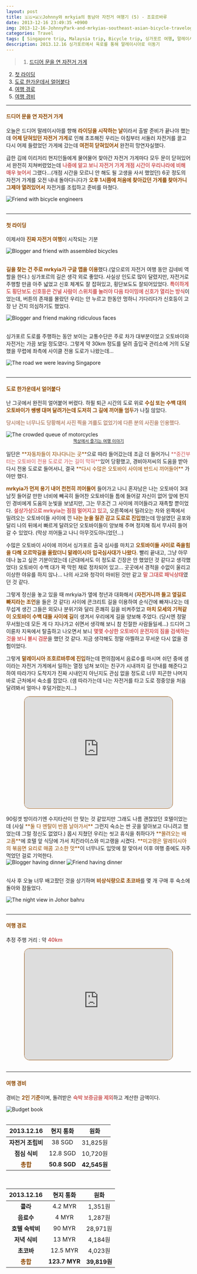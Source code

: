 ```yaml
---
layout: post
title: 🇸🇬➜🇲🇾Johnny와 mrkyia의 동남아 자전거 여행기 (5) - 조호르바루
date: 2013-12-16 23:49:35 +0900
img: 2013-12-16-JohnnyPark-and-mrkyias-southeast-asian-bicycle-travelog-5.jpg
categories: Travel
tags: [ Singapore trip, Malaysia trip, Bicycle trip, 싱가포르 여행, 말레이시아 여행, 자전거 여행 ]
description: 2013.12.16 싱가포르에서 육로를 통해 말레이시아로 이동기
---
```


> 1. [드디어 문을 연 자전거 가게](#드디어-문을-연-자전거-가게 "Navigate to Finally the bicycle shop was opened")
2. [첫 라이딩](#첫-라이딩 "Navigate to First riding")
3. [도로 한가운데서 얼어붙다](#도로-한가운데서-얼어붙다 "Navigate to Frozen myself on the road with bicycle")
4. [여행 경로](#여행-경로 "Navigate to Travel route")
5. [여행 경비](#여행-경비 "Navigate to Travel expenses")

---

#### <span style="color: #8D4801">**드디어 문을 연 자전거 가게**</span>
오늘은 드디어 말레이시아를 향해 <span style="color: #8D4801">**라이딩을 시작하는 날**</span>이라서 출발 준비가 끝나야 했는데 <span style="color: #8D4801">**어제 닫혀있던 자전거 가게**</span>로 인해 초조해진 우리는 아침부터 서둘러 자전거를 끌고 다시 어제 들렸었던 가게에 갔는데 <span style="color: #8D4801">**여전히 닫혀있어서**</span> 완전히 망연자실했다.

급한 김에 이리저리 현지인들에게 물어물어 찾아간 자전거 가게마다 모두 문이 닫혀있어서 완전히 지쳐버렸었는데 <span style="color: indianred">**나중에 알고 보니 자전거 가게 개점 시간이 우리나라에 비해 매우 늦어서**</span> 그랬다...(개점 시간을 모르니 안 해도 될 고생을 사서 했었던) 6곳 정도의 자전거 가게를 오전 내내 돌아다니다가 <span style="color: #8D4801">**오후 1시쯤에 처음에 찾아갔던 가게를 찾아가니 그제야 열려있어서**</span> 자전거를 조립하고 준비를 마쳤다. 

<div class="image-slider-static">
  <img src="https://pub-056cbc77efa44842832acb3cdce331b6.r2.dev/2013-12-16-JohnnyPark-and-mrkyias-southeast-asian-bicycle-travelog-5/friend-with-bicycle-engineers.jpg" title="Friend with bicycle engineers" alt="Friend with bicycle engineers">
</div>
<br>

---

#### <span style="color: #8D4801">**첫 라이딩**</span>
이제서야 <span style="color: #8D4801">**진짜 자전거 여행**</span>이 시작되는 기분
<div class="image-slider-static">
  <img src="https://pub-056cbc77efa44842832acb3cdce331b6.r2.dev/2013-12-16-JohnnyPark-and-mrkyias-southeast-asian-bicycle-travelog-5/blogger-and-friend-1.jpg" title="Blogger and friend with assembled bicycles" alt="Blogger and friend with assembled bicycles">
</div>
<br>

<span style="color: #8D4801">**길을 찾는 건 주로 mrkyia가 구글 맵을 이용**</span>했다.(앞으로의 자전거 여행 동안 김네비 역할을 한다.) 싱가포르의 길은 생각 외로 좋았다. 사실상 인도로 많이 달렸지만, 자전거로 주행할 만큼 아주 넓었고 신호 체계도 잘 잡혀있고, 횡단보도도 잘되어있었다. <span style="color: indianred">**특이하게도 횡단보도 신호등은 건널 사람이 스위치를 눌러야 다음 타이밍에 신호가 열리는 방식**</span>이었는데, 버튼의 존재를 몰랐던 우리는 안 누르고 한동안 멍하니 기다리다가 신호등이 고장 난 건지 의심하기도 했었다.
<div class="image-slider-static">
  <img src="https://pub-056cbc77efa44842832acb3cdce331b6.r2.dev/2013-12-16-JohnnyPark-and-mrkyias-southeast-asian-bicycle-travelog-5/blogger-and-friend-2.jpg" title="Blogger and friend making ridiculous faces" alt="Blogger and friend making ridiculous faces">
</div>
<br>

싱가포르 도로를 주행하는 동안 보이는 교통수단은 주로 차가 대부분이었고 오토바이와 자전거는 가끔 보일 정도였다. 그렇게 약 30km 정도를 달려 출입국 관리소에 거의 도달했을 무렵에 좌측에 사이클 전용 도로가 나왔는데...
<div class="image-slider-static">
  <img src="https://pub-056cbc77efa44842832acb3cdce331b6.r2.dev/2013-12-16-JohnnyPark-and-mrkyias-southeast-asian-bicycle-travelog-5/the-road-we-were-leaving-singapore.jpg" title="The road we were leaving Singapore" alt="The road we were leaving Singapore">
</div>
<br>

---

#### <span style="color: #8D4801">**도로 한가운데서 얼어붙다**</span>
난 그곳에서 완전히 얼어붙어 버렸다. 하필 퇴근 시간의 도로 위로 <span style="color: #8D4801">**수십 또는 수백 대의 오토바이가 쌩쌩 대며 달려가는데 도저히 그 길에 끼어들 엄두**</span>가 나질 않았다.

<span style="color: #BA8E77">**당시에는 너무나도 당황해서 사진 찍을 겨를도 없었기에 다른 분의 사진을 인용했다.**</span>
<div class="image-slider-static">
  <img src="https://pub-056cbc77efa44842832acb3cdce331b6.r2.dev/2013-12-16-JohnnyPark-and-mrkyias-southeast-asian-bicycle-travelog-5/crowded-queue-of-motorcycles.jpg" title="The crowded queue of motorcycles" alt="The crowded queue of motorcycles">
</div>

<center>
  <a href="https://blog.naver.com/tnwlsdl702" title="Navigate to Owner of this picture's blog">
    <small><i class="fa fa-copyright" aria-hidden="true"></i> 책상에서 즐기는 여행 이야기</small>
  </a>
</center>
<br>
일단은 <span style="color: #8D4801">**자동차들이 지나다니는 곳**</span>으로 따라 들어갔는데 조금 더 들어가니 <span style="color: indianred">**중간부터는 오토바이 전용 도로로 가는 길이 막혀**</span>있어 당황했고, 경비아저씨의 도움을 받아 다시 전용 도로로 들어서니, 결국 <span style="color: #8D4801">**다시 수많은 오토바이 사이에 반드시 끼어들어**</span> 가야만 했다.

<span style="color: #8D4801">**mrkyia가 먼저 용기 내어 천천히 끼어들어**</span> 들어가고 나니 혼자남은 나는 오토바이 3대 남짓 들어갈 만한 너비에 빼곡히 들어찬 오토바이들 틈에 들어갈 자신이 없어 앞에 현지인 경비에게 도움의 눈빛을 보냈지만, 그는 무조건 그 사이에 끼어들라고 재촉할 뿐이었다. <span style="color: indianred">**설상가상으로 mrkyia는 점점 멀어지고 있고**</span>, 오른쪽에서 밀려오는 차와 왼쪽에서 밀려오는 오토바이들 사이에 낀 <span style="color: #8D4801">**나는 눈을 질끈 감고 도로로 진입**</span>했는데 망설였던 공포와 달리 나의 뒤에서 빠르게 달려오던 오토바이들이 양보해 주며 정지해 줘서 무사히 들어갈 수 있었다. (막상 끼어들고 나니 아무것도아니었던...) 

수많은 오토바이 사이에 끼어서 싱가포르 출국 심사를 마치고 <span style="color: #8D4801">**오토바이들 사이로 죽을힘을 다해 오르막길을 올랐더니 말레이시아 입국심사대가 나왔다.**</span> 빨리 끝내고, 그냥 아무 데나 눕고 싶은 기분이었는데 (군대에서도 이 정도로 긴장은 안 했었던 것 같다고 생각했었다) 오토바이 수백 대가 꽉 막힌 채로 정차되어 있고... 곳곳에서 경적을 수없이 울리고 이상한 야유를 하지 않나... 나의 사고와 청각이 마비된 것만 같고 <span style="color: indianred">**말 그대로 패닉상태**</span>였던 것 같다.

그렇게 정신을 놓고 있을 때 mrkyia가 옆에 청년과 대화해서 (<span style="color: #8D4801">**자전거니까 들고 옆길로 빠지라는 조언**</span>을 들은 것 같다) 사이에 콘크리트 길을 이용하여 순식간에 빠져나오는 데 무섭게 생긴 그들은 외모나 분위기와 달리 흔쾌히 길을 비켜주었고 <span style="color: #8D4801">**마치 모세의 기적같이 오토바이 수백 대들 사이에 길**</span>이 생겨서 우리에게 길을 양보해 주었다. (당시엔 정말 무서웠는데 모든 게 다 지나가고 쉬면서 생각해 보니 참 친절한 사람들일세...) 드디어 그 이륜차 지옥에서 탈출하고 나오면서 보니 <span style="color: indianred">**몇몇 수상한 오토바이 운전자의 짐을 검색하는 것을 보니 불시 검문**</span>을 했던 것 같다. 지금 생각해도 정말 아찔하고 무서운 다시 없을 경험이었다. 

그렇게 <span style="color: #8D4801">**말레이시아 조호르바루에 진입**</span>하는데 편의점에서 음료수를 마시며 쉬던 중에 샘이라는 자전거 가게에서 일하는 열정 넘쳐 보이는 친구가 시내까지 길 안내를 해준다고 하여 따라가다 도착지가 진짜 시내인지 아닌지도 관심 없을 정도로 너무 피곤한 나머지 바로 근처에서 숙소를 잡았다. (샘 따라가는데 나는 자전거를 타고 도로 정중앙을 처음 달려봐서 얼마나 후덜거렸는지...)

<center><iframe src="https://www.google.com/maps/embed?pb=!1m18!1m12!1m3!1d3988.4850566233627!2d103.76369926167128!3d1.481259659634485!2m3!1f0!2f0!3f0!3m2!1i1024!2i768!4f13.1!3m3!1m2!1s0x31da6d3237053251%3A0x6cf9fd3d0c7d1f59!2z7ZmA66eI7YGsIOumrOygoOyLnCDtmLjthZQ!5e0!3m2!1sko!2sec!4v1755222535600!5m2!1sko!2sec" style="border:1px solid #8D4801;border-radius:14px;width:80%;max-width:1080px;aspect-ratio:4/3;height:auto;" allowfullscreen="" loading="lazy" referrerpolicy="no-referrer-when-downgrade"></iframe></center>
<br>
90링겟 방이라기엔 수지타산이 안 맞는 것 같았지만 그래도 나름 괜찮았던 호텔이었는데 (사실 <span style="color: #8D4801">**둘 다 멘탈이 반쯤 날아가서**</span> 그런지 숙소는 싼 곳을 알아보고 다니려고 했었는데 그럴 정신도 없었다.) 몹시 지쳤던 우리는 씻고 휴식을 취하다가 <span style="color: #8D4801">**몰려오는 배고픔**</span>에 호텔 앞 식당에 가서 치킨라이스와 미고랭을 시켰다. <span style="color: #8D4801">**미고랭은 말레이시아의 볶음면 요리로 매콤 고소한 맛**</span>이 너무나도 입맛에 잘 맞아서 이후 여행 중에도 자주 먹었던 걸로 기억한다.

<div class="image-slider-auto">
  <img src="https://pub-056cbc77efa44842832acb3cdce331b6.r2.dev/2013-12-16-JohnnyPark-and-mrkyias-southeast-asian-bicycle-travelog-5/blogger-having-dinner.jpg" title="Blogger having dinner" alt="Blogger having dinner">
  <img src="https://pub-056cbc77efa44842832acb3cdce331b6.r2.dev/2013-12-16-JohnnyPark-and-mrkyias-southeast-asian-bicycle-travelog-5/friend-having-dinner.jpg" title="Friend having dinner" alt="Friend having dinner">
</div>
<br>

식사 후 오늘 너무 배고팠던 것을 상기하며 <span style="color: #8D4801">**비상식량으로 초코바**</span>를 몇 개 구매 후 숙소에 돌아와 잠들었다.
<div class="image-slider-static">
  <img src="https://pub-056cbc77efa44842832acb3cdce331b6.r2.dev/2013-12-16-JohnnyPark-and-mrkyias-southeast-asian-bicycle-travelog-5/night-view-in-johor-bahru.jpg" title="The night view in Johor bahru" alt="The night view in Johor bahru">
</div>
<br>

---

#### <span style="color: #8D4801">**여행 경로**</span>
추정 주행 거리 : 약 <span style="color: indianred">**40km**</span>
<center><iframe src="https://www.google.com/maps/embed?pb=!1m34!1m12!1m3!1d204494.25360241695!2d103.79670499643366!3d1.3600804794733155!2m3!1f0!2f0!3f0!3m2!1i1024!2i768!4f13.1!4m19!3e0!4m5!1s0x31da19cef14217db%3A0xa940c6966b2d5cf1!2z652867Kk642UIOyKpO2KuOumrO2KuCBHcmVlbiBLaXdpIEJhY2twYWNrZXIgSG9zdGVsLCDsi7HqsIDtj6zrpbQ!3m2!1d1.3143083!2d103.8603667!4m5!1s0x31da19c59d456bc7%3A0xd91e374a1469abbb!2zVGVzc2Vuc29obiBSb2FkLCBIZWFwIEhvbmcgJiBDbywg7Iux6rCA7Y-s66W0!3m2!1d1.314558!2d103.8562511!4m5!1s0x31da6d3237053251%3A0x6cf9fd3d0c7d1f59!2z7ZmA66eI7YGsIOumrOygoOyLnCDtmLjthZQgSGFsbG1hcmsgUmVnZW5jeSBIb3RlbCBKb2hvciBCYWhydQ!3m2!1d1.4809485999999998!2d103.76233669999999!5e0!3m2!1sko!2sec!4v1755222698297!5m2!1sko!2sec" style="border:1px solid #8D4801;border-radius:14px;width:80%;max-width:1080px;aspect-ratio:4/3;height:auto;" allowfullscreen="" loading="lazy" referrerpolicy="no-referrer-when-downgrade"></iframe></center>
<br>

---

#### <span style="color: #8D4801">**여행 경비**</span>
경비는 <span style="color: #8D4801">**2인 기준**</span>이며, 돌려받은 <span style="color: indianred">**숙박 보증금을 제외**</span>하고 계산한 금액이다.
<div class="image-slider-static">
  <img src="https://pub-056cbc77efa44842832acb3cdce331b6.r2.dev/2013-12-16-JohnnyPark-and-mrkyias-southeast-asian-bicycle-travelog-5/budget-book.jpg" title="Budget book" alt="Budget book">
</div>
<br>

| 2013.12.16 | 현지 통화 | 원화 |
|:---:|:---:|:---:|
| **자전거 조립비** | 38 SGD | 31,825원 |
| **점심 식비** | 12.8 SGD | 10,720원 |
| <span style="color: #8D4801">**총합**</span> | **50.8 SGD** | **42,545원** |

<br>

| 2013.12.16 | 현지 통화 | 원화 |
|:---:|:---:|:---:|
| **콜라** | 4.2 MYR | 1,351원 |
| **음료수** | 4 MYR | 1,287원 |
| **호텔 숙박비** | 90 MYR | 28,971원 |
| **저녁 식비** | 13 MYR | 4,184원 |
| **초코바** | 12.5 MYR | 4,023원 |
| <span style="color: #8D4801">**총합**</span> | **123.7 MYR** | **39,819원** |